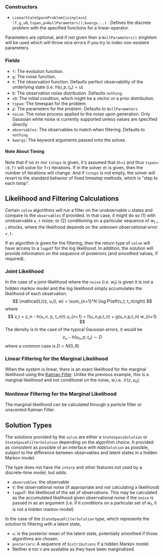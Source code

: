 ### Constructors

- `LinearStateSpaceProblem{isinplace}(f,g,u0,tspan,p=NullParameters();kwargs...)` :
  Defines the discrete problem with the specified functions for a linear-operator.

Parameters are optional, and if not given then a `NullParameters()` singleton
will be used which will throw nice errors if you try to index non-existent
parameters.

### Fields

* `f`: The evolution function.
* `g`: The noise function.
* `h`: The observation function. Defaults perfect observability of the underlying state (i.e. $h(u, p, t_n) = u$)
* `D`: The observation noise distribution. Defaults `nothing`.
* `u0`: The initial condition, which might be a vector or a prior distribution.
* `tspan`: The timespan for the problem.
* `p`: The parameters for the problem. Defaults to `NullParameters`
* `noise`: The noise process applied to the noise upon generation. Only
  Gaussian white noise is currently supported unless values are specified directly
* `observables`: The observables to match when filtering.  Defaults to `nothing`
* `kwargs`: The keyword arguments passed onto the solves.

#### Note About Timing

Note that if no `dt` nor `tstops` is given, it's assumed that `dt=1` and thus
`tspan=(0,T)` will solve for `T+1` iterations. If in the solver `dt` is given, then
the number of iterations will change. And if `tstops` is not empty, the solver will
revert to the standard behavior of fixed timestep methods, which is "step to each
tstop".

## Likelihood and Filtering Calculations
Certain `solve` algorithms will run a filter on the unobservable `u` states and compare to the `observables` if provided.  In that case, it might do so (1) with unobservable `w_t` noise; or (2) conditioning on a particular sequence of $w_{t+1}$ shocks, where the likelihood depends on the unknown observational error `v_t`.

If an algorithm is given for the filtering, then the return type of `solve` will have access to a `logpdf` for the log likelihood.  In addition, the solution will provide information on the sequence of posteriors (and smoothed values, if required).

### Joint Likelihood
In the case of a joint-likelihood where the `noise` (i.e. $w_t$) is given it is not a hidden markov model and the log likelihood simply accumulates the likelihood of each observation.
$$
\mathcal{L}(z, u_0, w) = \sum_{n=1}^N \log P\left(v_t, t_n\right) 
$$
where
$$
v_t = z_n - h(u_n, p, t_n)\\
u_{n+1} = f(u_n,p,t_n) + g(u_n,p,t_n) w_{n+1}
$$
The density is In the case of the typical Gaussian errors, it would be
$$
z_n - h(u_n, p, t_n) \sim D
$$
where a common case is $D = N(0, R)$

### Linear Filtering for the Marginal Likelihood
When the system is linear, there is an exact likelihood for the marginal likelihood using the [Kalman Filter](https://en.wikipedia.org/wiki/Kalman_filter#Marginal_likelihood).  Unlike the previous example, this is a marginal likelihood and not conditional on the noise, $w$,i.e.  $\mathcal{L}(z, u_0)$.

### Nonlinear Filtering for the Marginal Likelihood
The marginal likelihood can be calculated through a particle filter or unscented Kalman Filter.


## Solution Types
The solutions provided by the `solve` are either a `StateSpaceSolution` or `StateSpaceFilterSolution` depending on the algorithm choice.  It provided as consistent as possible of an interface with `RODESolution` as possible, subject to the difference between observables and latent states in a hidden Markov model.

The type does not have the `interp` and other features not used by a discrete-time model, but adds:

* `observables`: the observable
* `V`: the observational noise (if appropriate and not calculating a likelihood) 
* `logpdf`: the likelihood of the set of observations.  This may be calculated as the accumulated likelihood given observational noise if the `noise` is passed in as an argument (i.e. if it conditions on a particular set of $w_t$, it is not a hidden markov model)

In the case of the `StateSpaceFilterSolution` type, which represents the solution to filtering with a latent state,

* `u`: is the posterior mean of the latent state, potentially smoothed if those algorithms are chosen.
* `posteriors`: A sequence of `Distributions` if a hidden Markov model.
* Neither `W` nor `V` are available as they have been marginalized.